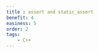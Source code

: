 ```yaml
---
title : assert and static_assert 
benefit: 4
easiness: 5
order: 2
tags:
    - C++
---
```


